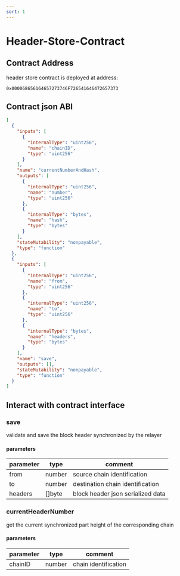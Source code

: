 ```yaml
---
sort: 1
---
```


# Header-Store-Contract

## Contract Address

header store contract is deployed at address:

```
0x000068656164657273746F726541646472657373
```

## Contract json ABI

```json
[
  {
    "inputs": [
      {
        "internalType": "uint256",
        "name": "chainID",
        "type": "uint256"
      }
    ],
    "name": "currentNumberAndHash",
    "outputs": [
      {
        "internalType": "uint256",
        "name": "number",
        "type": "uint256"
      },
      {
        "internalType": "bytes",
        "name": "hash",
        "type": "bytes"
      }
    ],
    "stateMutability": "nonpayable",
    "type": "function"
  },
  {
    "inputs": [
      {
        "internalType": "uint256",
        "name": "from",
        "type": "uint256"
      },
      {
        "internalType": "uint256",
        "name": "to",
        "type": "uint256"
      },
      {
        "internalType": "bytes",
        "name": "headers",
        "type": "bytes"
      }
    ],
    "name": "save",
    "outputs": [],
    "stateMutability": "nonpayable",
    "type": "function"
  }
]
```

## Interact with contract interface

### save

validate and save the block header synchronized by the relayer

#### parameters

| parameter| type   | comment |
| -------- | ------ | ------- |
| from     | number | source chain identification |
| to       | number | destination chain identification |
| headers  | []byte | block header json serialized data |

### currentHeaderNumber

get the current synchronized part height of the corresponding chain

#### parameters

| parameter | type   | comment |
| --------- | ------ | ------- |
| chainID   | number | chain identification |

